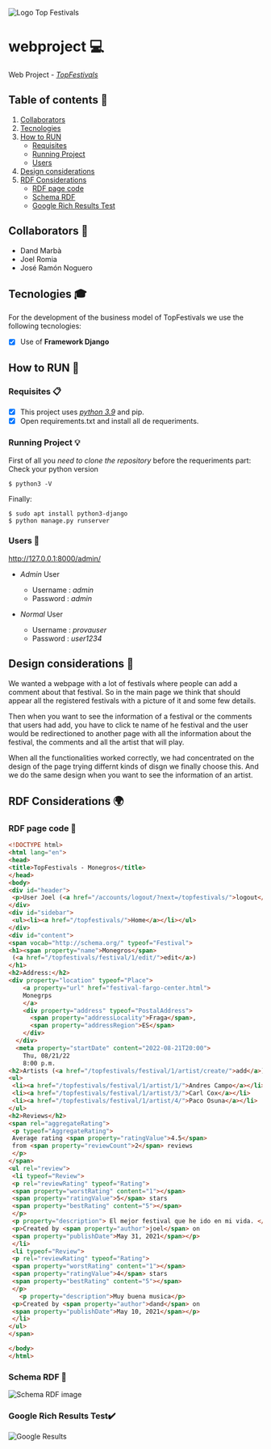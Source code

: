![Logo Top Festivals](docs/image_top_festivals.jpg)
# webproject 💻
Web Project - [*TopFestivals*][1]

[1]: https://github.com/dandmase/webproject
## Table of contents 🎯

1. [Collaborators](#collaborators-)
2. [Tecnologies](#tecnologies-)
3. [How to RUN](#how-to-run-)
    - [Requisites](#requisites-)
    - [Running Project](#running-project-)
    - [Users](#users-)
4. [Design considerations](#design-considerations-)
5. [RDF Considerations](#rdf-considerations-)
    - [RDF page code](#rdf-page-code-)
    - [Schema RDF](#schema-rdf-)
    - [Google Rich Results Test](#google-rich-results-test-%EF%B8%8F)

## Collaborators 👷
* Dand Marbà
* Joel Romia
* José Ramón Noguero

## Tecnologies 🎓

For the development of the business model of TopFestivals we use the following tecnologies:
- [X]  Use of **Framework Django** 





## How to RUN 🔧
### Requisites 📋  
- [X] This project uses [*python 3.9*][2] and pip.
- [X] Open requirements.txt and install all de requeriments.

[2]: https://www.python.org/downloads/release/python-394/ "Download Python 3.9"
  
### Running Project 💡
First of all you *need to clone the repository* before the requeriments part:  
Check your python version 
```console
$ python3 -V
```
Finally:
```console
$ sudo apt install python3-django
$ python manage.py runserver
```

### Users 👨
http://127.0.0.1:8000/admin/
  - *Admin* User
    * Username : *admin*
    * Password : *admin*

  - *Normal* User
    * Username : *provauser*
    * Password : *user1234*

## Design considerations 🎨
We wanted a webpage with a lot of festivals where people can add a comment about that festival. So in the main page we think that should appear all the registered festivals with a picture of it and some few details.

Then when you want to see the information of a festival or the comments that users had add, you have to click te name of he festival and the user would be redirectioned to another page with all the information about the festival,
the comments and all the artist that will play. 

When all the functionalities worked correctly, we had concentrated on the design of the page trying differnt kinds of disgn we finally choose this. 
And we do the same design when you want to see the information of an artist.

## RDF Considerations 🌍

### RDF page code 📌

```html
<!DOCTYPE html>
<html lang="en">
<head>
<title>TopFestivals - Monegros</title>
</head>
<body>
<div id="header">
 <p>User Joel (<a href="/accounts/logout/?next=/topfestivals/">logout</a>)</p>
</div>
<div id="sidebar">
 <ul><li><a href="/topfestivals/">Home</a></li></ul>
</div>
<div id="content">
<span vocab="http://schema.org/" typeof="Festival">
<h1><span property="name">Monegros</span>
 (<a href="/topfestivals/festival/1/edit/">edit</a>)
</h1>
<h2>Address:</h2>
<div property="location" typeof="Place">
    <a property="url" href="festival-fargo-center.html">
    Monegrps
    </a>
    <div property="address" typeof="PostalAddress">
      <span property="addressLocality">Fraga</span>,
      <span property="addressRegion">ES</span>
    </div>
  </div>
  <meta property="startDate" content="2022-08-21T20:00">
    Thu, 08/21/22
    8:00 p.m.
<h2>Artists (<a href="/topfestivals/festival/1/artist/create/">add</a>)</h2>
<ul>
 <li><a href="/topfestivals/festival/1/artist/1/">Andres Campo</a></li>
 <li><a href="/topfestivals/festival/1/artist/3/">Carl Cox</a></li>
 <li><a href="/topfestivals/festival/1/artist/4/">Paco Osuna</a></li>
</ul>
<h2>Reviews</h2>
<span rel="aggregateRating">
 <p typeof="AggregateRating">
 Average rating <span property="ratingValue">4.5</span>
 from <span property="reviewCount">2</span> reviews
 </p>
</span>
<ul rel="review">
 <li typeof="Review">
 <p rel="reviewRating" typeof="Rating">
 <span property="worstRating" content="1"></span>
 <span property="ratingValue">5</span> stars
 <span property="bestRating" content="5"></span>
 </p>
 <p property="description"> El mejor festival que he ido en mi vida. </p>
 <p>Created by <span property="author">joel</span> on
 <span property="publishDate">May 31, 2021</span></p>
 </li>
 <li typeof="Review">
 <p rel="reviewRating" typeof="Rating">
 <span property="worstRating" content="1"></span>
 <span property="ratingValue">4</span> stars
 <span property="bestRating" content="5"></span>
 </p>
   <p property="description">Muy buena musica</p>
 <p>Created by <span property="author">dand</span> on
 <span property="publishDate">May 10, 2021</span></p>
 </li>
</ul>
</span>

</body>
</html>
```

### Schema RDF 📑

![Schema RDF image](docs/scheme.png)

### Google Rich Results Test✔️

![Google Results](docs/google_results.jpg)
